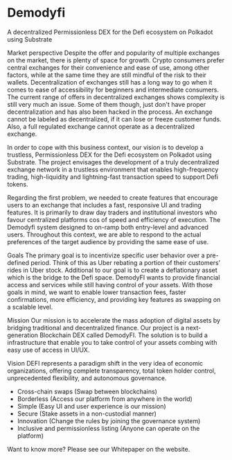 # Demodyfi
A decentralized Permissionless DEX for the Defi ecosystem on Polkadot using Substrate

Market perspective 
Despite the offer and popularity of multiple exchanges on the market, there is plenty of space for growth. Crypto consumers prefer central exchanges for their convenience and ease of use, among other factors, while at the same time they are still mindful of the risk to their wallets. Decentralization of exchanges still has a long way to go when it comes to ease of accessibility for beginners and intermediate consumers. The current range of offers in decentralized exchanges shows complexity is still very much an issue. Some of them though, just don't have proper decentralization and has also been hacked in the process. An exchange cannot be labeled as decentralized, if it can lose or freeze customer funds. Also, a full regulated exchange cannot operate as a decentralized exchange. 

In order to cope with this business context, our vision is to develop a trustless, Permissionless DEX for the Defi ecosystem on Polkadot using Substrate. The project envisages the development of a truly decentralized exchange network in a trustless environment that enables high-frequency trading, high-liquidity and lightning-fast transaction speed to support Defi tokens.

Regarding the first problem, we needed to create features that encourage users to an exchange that includes a fast, responsive UI and trading features. It is primarily to draw day traders and institutional investors who favour centralized platforms cos of speed and efficiency of execution. The Demodyfi system designed to on-ramp both entry-level and advanced users. Throughout this context, we are able to respond to the actual preferences of the target audience by providing the same ease of use. 

Goals
The primary goal is to incentivize specific user behavior over a pre-defined period. Think of this as Uber rebating a portion of their customers’ rides in Uber stock. Additional to our goal is to create a deflationary asset which is the bridge to the Defi space. DemodyFI wants to provide financial access and services while still having control of your assets. With those goals in mind, we want to enable lower transaction fees, faster confirmations, more efficiency, and providing key features as swapping on a scalable level.

Mission
Our mission is to accelerate the mass adoption of digital assets by bridging traditional and decentralized finance. Our project is a next-generation Blockchain DEX called DemodyFI. The solution is to build a infrastructure that enable you to take control of your assets combing with easy use of access in UI/UX. 

Vision
DEFI represents a paradigm shift in the very idea of economic organizations, offering complete transparency, total token holder control, unprecedented flexibility, and autonomous governance.
- Cross-chain swaps (Swap between blockchains) 
- Borderless (Access our platform from anywhere in the world)
- Simple (Easy UI and user experience  is our mission)
- Secure (Stake assets in a non-custodial manner)
- Innovation (Change the rules by joining the governance system)
- Inclusive and permissionless listing (Anyone can operate on the platform)

Want to know more? Please see our Whitepaper on the website. 




 

